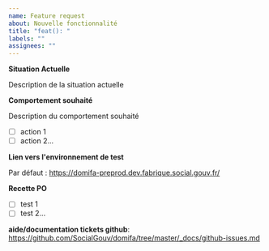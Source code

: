 ```yaml
---
name: Feature request
about: Nouvelle fonctionnalité
title: "feat(): "
labels: ""
assignees: ""
---
```


**Situation Actuelle**

Description de la situation actuelle

**Comportement souhaité**

Description du comportement souhaité

- [ ] action 1
- [ ] action 2...

**Lien vers l'environnement de test**

Par défaut : https://domifa-preprod.dev.fabrique.social.gouv.fr/

**Recette PO**

- [ ] test 1
- [ ] test 2...

**aide/documentation tickets github**: <https://github.com/SocialGouv/domifa/tree/master/_docs/github-issues.md>
